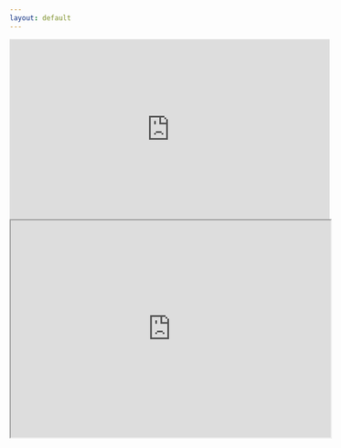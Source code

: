 ```yaml
---
layout: default
---
```


<iframe width="560" height="315" src="https://www.youtube.com/embed/ZUc9ZQHBazg" frameborder="0" allow="accelerometer; autoplay; encrypted-media; gyroscope; picture-in-picture" allowfullscreen></iframe>


<iframe src="https://open.spotify.com/embed/artist/4YDmV7HfHNlwXBnoLkLrrd" width="560" height="380" frameborder="315" allowtransparency="false" allow="encrypted-media"></iframe>

